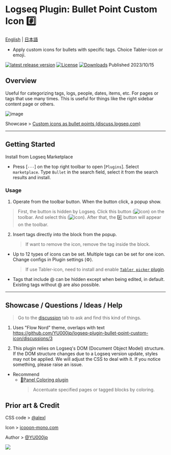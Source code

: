 # Logseq Plugin: Bullet Point Custom Icon #️⃣

[English](https://github.com/YU000jp/logseq-plugin-bullet-point-custom-icon) | [日本語](https://github.com/YU000jp/logseq-plugin-bullet-point-custom-icon/blob/main/readme.ja.md)

- Apply custom icons for bullets with specific tags. Choice Tabler-icon or emoji.

[![latest release version](https://img.shields.io/github/v/release/YU000jp/logseq-plugin-bullet-point-custom-icon)](https://github.com/YU000jp/logseq-plugin-bullet-point-custom-icon/releases)
[![License](https://img.shields.io/github/license/YU000jp/logseq-plugin-bullet-point-custom-icon?color=blue)](https://github.com/YU000jp/logseq-plugin-bullet-point-custom-icon/LICENSE)
[![Downloads](https://img.shields.io/github/downloads/YU000jp/logseq-plugin-bullet-point-custom-icon/total.svg)](https://github.com/YU000jp/logseq-plugin-bullet-point-custom-icon/releases)
 Published 2023/10/15

## Overview

Useful for categorizing tags, logs, people, dates, items, etc. For pages or tags that use many times. This is useful for things like the right sidebar content page or others.

![image](https://github.com/YU000jp/logseq-plugin-bullet-point-custom-icon/assets/111847207/99beeaaa-7c17-4d76-98fc-05e65e2dbd8b)

Showcase > [Custom icons as bullet points (discuss.logseq.com)](https://discuss.logseq.com/t/custom-icons-as-bullet-points/20306)

---

## Getting Started

Install from Logseq Marketplace
  - Press [`---`] on the top right toolbar to open [`Plugins`]. Select `marketplace`. Type `Bullet` in the search field, select it from the search results and install.

### Usage

1. Operate from the toolbar button. When the button click, a popup show.
  > First, the button is hidden by Logseq. Click this button (![icon](https://github.com/YU000jp/logseq-plugin-bullet-point-custom-icon/assets/111847207/136f9d0f-9dcf-4942-9821-c9f692fcfc2f)) on the toolbar. And select this (![icon](https://github.com/YU000jp/logseq-plugin-bullet-point-custom-icon/assets/111847207/a1b66c1f-6c2a-43c0-bcf3-7c0c8e188c6d)). After that, the #️⃣ button will appear on the toolbar.
2. Insert tags directly into the block from the popup.
   > If want to remove the icon, remove the tag inside the block.
- Up to 12 types of icons can be set. Multiple tags can be set for one icon. Change configs in Plugin settings (⚙️).
  > If use Tabler-icon, need to install and enable [`Tabler picker` plugin](https://github.com/yoyurec/logseq-tabler-picker).
- Tags that include @ can be hidden except when being edited, in default. Existing tags without @ are also possible.


---

## Showcase / Questions / Ideas / Help

> Go to the [discussion](https://github.com/YU000jp/logseq-plugin-bullet-point-custom-icon/discussions) tab to ask and find this kind of things.

1. Uses "Flow Nord" theme, overlaps with text https://github.com/YU000jp/logseq-plugin-bullet-point-custom-icon/discussions/3

1. This plugin relies on Logseq's DOM (Document Object Model) structure. If the DOM structure changes due to a Logseq version update, styles may not be applied. We will adjust the CSS to deal with it. If you notice something, please raise an issue.

- Recommend
  - [🎨Panel Coloring plugin](https://github.com/YU000jp/logseq-plugin-panel-coloring)
    > Accentuate specified pages or tagged blocks by coloring.

## Prior art & Credit

CSS code > [@alexl](https://codeberg.org/alexl/for-logseq)

Icon > [icooon-mono.com](https://icooon-mono.com/14744-%e3%82%b7%e3%83%a3%e3%83%bc%e3%83%97%e3%82%a2%e3%82%a4%e3%82%b3%e3%83%b32/)

Author >  [@YU000jp](https://github.com/YU000jp)

<a href="https://www.buymeacoffee.com/yu000japan"><img src="https://img.buymeacoffee.com/button-api/?text=Buy me a pizza&emoji=🍕&slug=yu000japan&button_colour=FFDD00&font_colour=000000&font_family=Poppins&outline_colour=000000&coffee_colour=ffffff" /></a>
